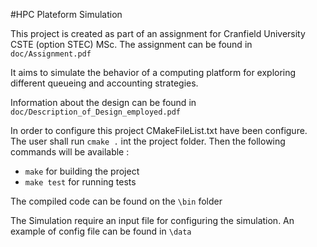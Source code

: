 #HPC Plateform Simulation

This project is created as part of an assignment for Cranfield University CSTE (option STEC) MSc. The assignment can be found in `doc/Assignment.pdf`

It aims to simulate the behavior of a computing platform for exploring different queueing and accounting strategies.

Information about the design can be found in ```doc/Description_of_Design_employed.pdf```

In order to configure this project CMakeFileList.txt have been configure.
The user shall run ```cmake .``` int the project folder.
Then the following commands will be available :
- ```make``` for building the project
- ```make test``` for running tests

The compiled code can be found on the ```\bin``` folder

The Simulation require an input file for configuring the simulation.
An example of config file can be found in ```\data``` 


  
